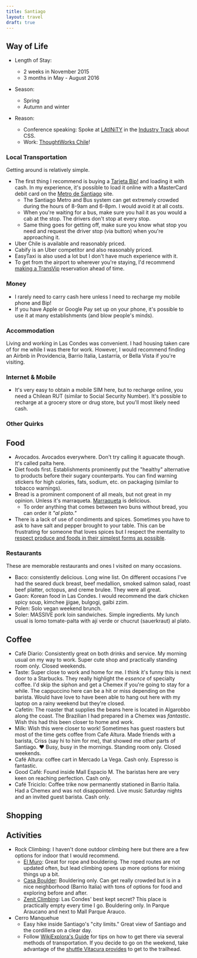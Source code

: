 ```yaml
---
title: Santiago
layout: travel
draft: true
---
```

## Way of Life

* Length of Stay:
  * 2 weeks in November 2015
  * 3 months in May - August 2016

* Season:
  * Spring
  * Autumn and winter

* Reason:
  * Conference speaking: Spoke at [LAtINiTY](http://www.latinity.info/) in the [Industry Track](http://www.latinity.info/program/#industry-track) about CSS.
  * Work: [ThoughtWorks Chile](https://www.thoughtworks.com/contact-us)!

### Local Transportation

Getting around is relatively simple.

* The first thing I recommend is buying a [Tarjeta Bip!](http://www.tarjetabip.cl/que-es-tarjeta-bip.php) and loading it with cash.
In my experience, it's possible to load it online with a MasterCard debit card on the [Metro de Santiago](www.metro.cl/guia-viajero/carga-tu-tarjeta-bip) site.
  * The Santiago Metro and Bus system can get extremely crowded during the hours of 8-9am and 6-8pm. I would avoid it at all costs.
  * When you're waiting for a bus, make sure you hail it as you would a cab at the stop. The drivers don't stop at every stop.
  * Same thing goes for getting off, make sure you know what stop you need and request the driver stop (via button) when you're approaching it.
* Uber Chile is available and reasonably priced.
* Cabify is an Uber competitor and also reasonably priced.
* EasyTaxi is also used a lot but I don't have much experience with it.
* To get from the airport to wherever you're staying, I'd recommend [making a TransVip](http://vipclass15.transvip.cl/tarifas.php) reservation ahead of time.

### Money

* I rarely need to carry cash here unless I need to recharge my mobile phone and Bip!
* If you have Apple or Google Pay set up on your phone, it's possible to use it at many establishments (and blow people's minds).

### Accommodation

Living and working in Las Condes was convenient. I had housing taken care of for me while I was there for work.
However, I would recommend finding an Airbnb in Providencia, Barrio Italia, Lastarría, or Bella Vista if you're visiting.

### Internet & Mobile

* It's very easy to obtain a mobile SIM here, but to recharge online, you need a Chilean RUT (similar to Social Security Number).
It's possible to recharge at a grocery store or drug store, but you'll most likely need cash.

### Other Quirks

## Food
* Avocados. Avocados everywhere. Don't try calling it aguacate though. It's called palta here.
* Diet foods first. Establishments prominently put the "healthy" alternative to products before their sugary counterparts.
You can find warning stickers for high calories, fats, sodium, etc. on packaging (similar to tobacco warnings).
* Bread is a prominent component of all meals, but not great in my opinion. Unless it's marraqueta. [Marraqueta](http://www.npr.org/sections/thesalt/2016/07/07/484987260/in-chile-marraqueta-is-the-bread-of-life) is delicious.
  * To order anything that comes between two buns without bread, you can order it _"al plato."_
* There is a lack of use of condiments and spices. Sometimes you have to ask to have salt and pepper brought to your table.
This can be frustrating for someone that loves spices but I respect the mentality to
<a href="https://getpocket.com/a/read/1318626246">respect produce and foods in their simplest forms as possible</a>.

### Restaurants

These are memorable restaurants and ones I visited on many occasions.

* Baco: consistently delicious. Long wine list. On different occasions I've had the seared duck breast,
beef medallion, smoked salmon salad, roast beef platter, octopus, and creme brulee. They were all great.
* Gaon: Korean food in Las Condes. I would recommend the dark chicken spicy soup, kimchee jjigae, bulgogi, galbi zzim.
* Polen: Solo vegan weekend brunch.
* Soler: MASSIVE pork loin sandwiches. Simple ingredients. My lunch usual is lomo tomate-palta with ají verde or chucrut (sauerkraut) al plato.

## Coffee

* Café Diario: Consistently great on both drinks and service. My morning usual on my way to work. Super cute shop and practically standing room only. Closed weekends.
* Taste: Super close to work and home for me. I think it's funny this is next door to a Starbucks. They really highlight the _essence_ of specialty coffee.
I'd skip the siphon and get a Chemex if you're going to stay for a while. The cappuccino here can be a hit or miss depending on the barista. Would have love to have been able to hang out here with my laptop on a rainy weekend but they're closed.
* Cafetín: The roaster that supplies the beans here is located in Algarobbo along the coast. The Brazilian I had prepared in a Chemex was _fantastic_. Wish this had this been closer to home and work.
* Milk: Wish this were closer to work! Sometimes has guest roasters but most of the time gets coffee from Cafe Altura. Made friends with a barista, Criss (say hi to him for me), that showed me other parts of Santiago. :heart: Busy, busy in the mornings. Standing room only. Closed weekends.
* Café Altura: coffee cart in Mercado La Vega. Cash only. Espresso is fantastic.
* Good Café: Found inside Mall Espacio M. The baristas here are very keen on reaching perfection. Cash only.
* Café Triciclo: Coffee trike now permanently stationed in Barrio Italia. Had a Chemex and was not disappointed. Live music Saturday nights and an invited guest barista. Cash only.

## Shopping

## Activities
* Rock Climbing: I haven't done outdoor climbing here but there are a few options for indoor that I would recommend.
  * [El Muro](http://www.gimnasioelmuro.cl/): Great for rope and bouldering. The roped routes are not updated often, but lead climbing opens up more options for mixing things up a bit.
  * [Casa Boulder](http://www.casaboulder.cl/): Bouldering only. Can get really crowded but is in a nice neighborhood (Barrio Italia) with tons of options for food and exploring before and after.
  * [Zenit Climbing](http://zenitclimbing.cl/): Las Condes' best kept secret? This place is practically empty every time I go. Bouldering only. In Parque Araucano and next to Mall Parque Arauco.
* Cerro Manquehue
  * Easy hike inside Santiago's "city limits." Great view of Santiago and the cordillera on a clear day.
  * Follow [WikiExplora's Guide](http://www.wikiexplora.com/index.php/Cerro_Manquehue) for tips on how to get there via several methods of transportation. If you decide to go on the weekend, take advantage of the [shuttle Vitacura provides](https://foursquare.com/v/rotonda-lo-curro/4c9a04d1db10b60c7dd18e6d?tipId=577b0295498ed8a0a7b5fbc9) to get to the trailhead.
